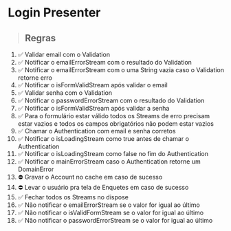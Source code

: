 # Login Presenter

> ## Regras
1. ✅ Validar email com o Validation
2. ✅ Notificar o emailErrorStream com o resultado do Validation
2. ✅ Notificar o emailErrorStream com o uma String vazia  caso o Validation retorne erro
3. ✅ Notificar o isFormValidStream após validar o email
4. ✅ Validar senha com o Validation
5. ✅ Notificar o passwordErrorStream com o resultado do Validation
6. ✅ Notificar o isFormValidStream após validar a senha
7. ✅ Para o formulário estar válido todos os Streams de erro precisam estar vazios e todos os campos obrigatórios não podem estar vazios
8. ✅ Chamar o Authentication com email e senha corretos
9. ✅ Notificar o isLoadingStream como true antes de chamar o Authentication
10. ✅ Notificar o isLoadingStream como false no fim do Authentication
11. ✅ Notificar o mainErrorStream caso o Authentication retorne um DomainError
12. ⛔️ Gravar o Account no cache em caso de sucesso
13. ⛔️ Levar o usuário pra tela de Enquetes em caso de sucesso
14. ✅ Fechar todos os Streams no dispose
15. ✅ Não notificar o emailErrorStream se o valor for igual ao último
15. ✅ Não notificar o isValidFormStream se o valor for igual ao último
15. ✅ Não notificar o passwordErrorStream se o valor for igual ao último